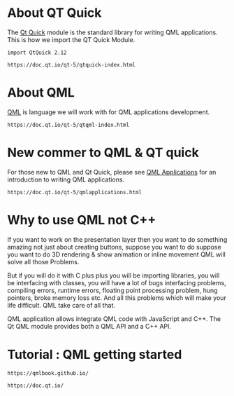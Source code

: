 # About QT Quick

The [Qt Quick](https://doc.qt.io/qt-5/qtquick-index.html) module is the standard library for writing QML applications. This is how we import the QT Quick Module.
```
import QtQuick 2.12 
```
```url
https://doc.qt.io/qt-5/qtquick-index.html
```

# About QML
[QML](https://doc.qt.io/qt-5/qtqml-index.html) is language we will work with for QML applications development.
```url
https://doc.qt.io/qt-5/qtqml-index.html
```

# New commer to QML & QT quick
For those new to QML and Qt Quick, please see [QML Applications](https://doc.qt.io/qt-5/qmlapplications.html) for an introduction to writing QML applications.
```url
https://doc.qt.io/qt-5/qmlapplications.html
```

# Why to use QML not C++
If you want to work on the presentation layer then you want to do something amazing not just about creating buttons,
suppose you want to do suppose you want to do 3D rendering & show animation or inline movement QML will solve all those Problems.

But if you will do it with C plus plus you will be importing libraries, you will be interfacing with classes, you will have a lot of bugs interfacing problems, compiling errors, runtime errors, floating point processing problem, hung pointers, broke memory loss etc. And all this problems which will make your life difficult. QML take care of all that.

QML application allows integrate QML code with JavaScript and C++. The Qt QML module provides both a QML API and a C++ API.


# Tutorial : QML getting started
```url
https://qmlbook.github.io/
```
```url
https://doc.qt.io/
```